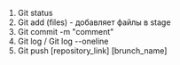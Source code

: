 1. Git status
2. Git add (files) - добавляет файлы в stage
3. Git commit -m "comment"
4. Git log / Git log --oneline
5. Git push [repository_link] [brunch_name]
